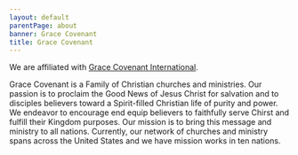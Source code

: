 ```yaml
---
layout: default
parentPage: about
banner: Grace Covenant
title: Grace Covenant
---
```


We are affiliated with [Grace Covenant International](https://www.gracov.com/).

Grace Covenant is a Family of Christian churches and ministries. Our passion is to proclaim the Good News of Jesus Christ for salvation and to disciples believers toward a Spirit-filled Christian life of purity and power.  We endeavor to encourage end equip believers to faithfully serve Chirst and fulfill their Kingdom purposes.  Our mission is to bring this message and ministry to all nations.  Currently, our network of churches and ministry spans across the United States and we have mission works in ten nations.

